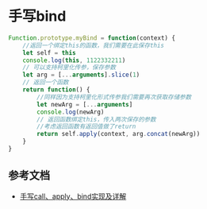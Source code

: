 # 手写bind
```js
Function.prototype.myBind = function(context) {
    //返回一个绑定this的函数，我们需要在此保存this
    let self = this
    console.log(this, 1122332211)
    // 可以支持柯里化传参，保存参数
    let arg = [...arguments].slice(1)
    // 返回一个函数
    return function() {
        //同样因为支持柯里化形式传参我们需要再次获取存储参数
        let newArg = [...arguments]
        console.log(newArg)
        // 返回函数绑定this，传入两次保存的参数
        //考虑返回函数有返回值做了return
        return self.apply(context, arg.concat(newArg))
    }
}
```


## 参考文档
* [手写call、apply、bind实现及详解](https://juejin.cn/post/6844903773979033614)
